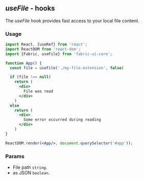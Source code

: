 ## *useFile* - hooks
The _useFile_ hook provides fast access to your local file content.

### Usage

```jsx
import React, {useRef} from 'react';
import ReactDOM from 'react-dom';
import {Fabric, useFile} from 'fabric-ui-core';

function App() {
  const file = useFile('./my-file.extension', false)

  if (file !== null)
    return (
      <div>
        File was read
      </div>
    )
  else
    return (
      <div>
        Some error occurred during reading
      </div>
    )
}

ReactDOM.render(<App/>, document.querySelector('#app'));
```

### Params

- File path `string`.
- as JSON `boolean`.
